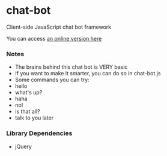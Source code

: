 chat-bot
========
Client-side JavaScript chat bot framework

You can access [an online version here](http://liouh.com/bot/)

### Notes

* The brains behind this chat bot is VERY basic
* If you want to make it smarter, you can do so in chat-bot.js
* Some commands you can try:
 * hello
 * what's up?
 * haha
 * no!
 * is that all?
 * talk to you later

### Library Dependencies

* jQuery
